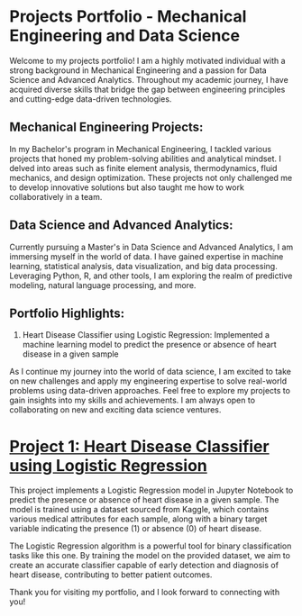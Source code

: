 # Projects Portfolio - Mechanical Engineering and Data Science

Welcome to my projects portfolio! I am a highly motivated individual with a strong background in Mechanical Engineering and a passion for Data Science and Advanced Analytics. Throughout my academic journey, I have acquired diverse skills that bridge the gap between engineering principles and cutting-edge data-driven technologies.

## Mechanical Engineering Projects:

In my Bachelor's program in Mechanical Engineering, I tackled various projects that honed my problem-solving abilities and analytical mindset. I delved into areas such as finite element analysis, thermodynamics, fluid mechanics, and design optimization. These projects not only challenged me to develop innovative solutions but also taught me how to work collaboratively in a team.

## Data Science and Advanced Analytics:

Currently pursuing a Master's in Data Science and Advanced Analytics, I am immersing myself in the world of data. I have gained expertise in machine learning, statistical analysis, data visualization, and big data processing. Leveraging Python, R, and other tools, I am exploring the realm of predictive modeling, natural language processing, and more.

## Portfolio Highlights:

1. Heart Disease Classifier using Logistic Regression: Implemented a machine learning model to predict the presence or absence of heart disease in a given sample

As I continue my journey into the world of data science, I am excited to take on new challenges and apply my engineering expertise to solve real-world problems using data-driven approaches. Feel free to explore my projects to gain insights into my skills and achievements. I am always open to collaborating on new and exciting data science ventures.

# [Project 1: Heart Disease Classifier using Logistic Regression](https://github.com/andre10112001/Project-1---Heart-Failure-Predict/tree/main)

This project implements a Logistic Regression model in Jupyter Notebook to predict the presence or absence of heart disease in a given sample. The model is trained using a dataset sourced from Kaggle, which contains various medical attributes for each sample, along with a binary target variable indicating the presence (1) or absence (0) of heart disease.

The Logistic Regression algorithm is a powerful tool for binary classification tasks like this one. By training the model on the provided dataset, we aim to create an accurate classifier capable of early detection and diagnosis of heart disease, contributing to better patient outcomes.

Thank you for visiting my portfolio, and I look forward to connecting with you!

